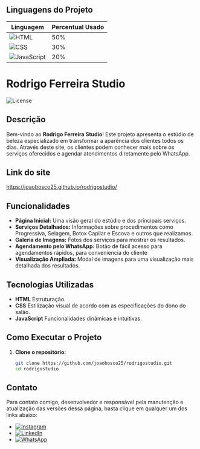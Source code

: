 ## Linguagens do Projeto

| Linguagem  | Percentual Usado |
|------------|------------------|
| ![HTML](https://img.shields.io/badge/-HTML-ff751a?style=flat-square&logo=html5&logoColor=white) | 50% |
| ![CSS](https://img.shields.io/badge/-CSS-44b2fb?style=flat-square&logo=css3&logoColor=white) | 30% |
| ![JavaScript](https://img.shields.io/badge/-JavaScript-fcdc00?style=flat-square&logo=javascript&logoColor=black) | 20% |


# Rodrigo Ferreira Studio

<!-- Badge de Licença -->
![License](https://img.shields.io/badge/license-MIT-brightgreen)

## Descrição

Bem-vindo ao **Rodrigo Ferreira Studio**! Este projeto apresenta o estúdio de beleza especializado em transformar a aparência dos clientes todos os dias. Através deste site, os clientes podem conhecer mais sobre os serviços oferecidos e agendar atendimentos diretamente pelo WhatsApp.

## Link do site

https://joaobosco25.github.io/rodrigostudio/

## Funcionalidades

- **Página Inicial:** Uma visão geral do estúdio e dos principais serviços.
- **Serviços Detalhados:** Informações sobre procedimentos como Progressiva, Selagem, Botox Capilar e Escova e outros que realizamos.
- **Galeria de Imagens:** Fotos dos serviços para mostrar os resultados.
- **Agendamento pelo WhatsApp:** Botão de fácil acesso para agendamentos rápidos, para conveniencia do cliente
- **Visualização Ampliada:** Modal de imagens para uma visualização mais detalhada dos resultados.

## Tecnologias Utilizadas

- **HTML** Estruturação.
- **CSS** Estilização visual de acordo com as especificações do dono do salão.
- **JavaScript** Funcionalidades dinâmicas e intuitivas.

## Como Executar o Projeto

1. **Clone o repositório:**
   ```bash
   git clone https://github.com/joaobosco25/rodrigostudio.git
   cd rodrigostudio

## Contato

Para contato comigo, desenvolvedor e responsável pela manutenção e 
atualização das versões dessa página, basta clique em qualquer um
dos links abaixo: 

- [![Instagram](https://img.shields.io/badge/-Instagram-E4405F?style=flat-square&logo=instagram&logoColor=white)](https://www.instagram.com/joao_bosko26/)
- [![LinkedIn](https://img.shields.io/badge/-LinkedIn-0077B5?style=flat-square&logo=linkedin&logoColor=white)](https://www.linkedin.com/in/jo%C3%A3o-bosco-ferreira-2a6b46225/)
- [![WhatsApp](https://img.shields.io/badge/-WhatsApp-25D366?style=flat-square&logo=whatsapp&logoColor=white)](https://wa.me/+5532984560451)







